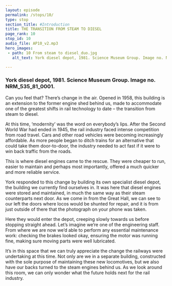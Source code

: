 ```yaml
---
layout: episode
permalink: /stops/10/
type: stop
section_title: #Introduction
title: THE TRANSITION FROM STEAM TO DIESEL
page_rank: 10
stop_id: 10
audio_file: AP10_v2.mp3
hero_images:
 - path: 10 From steam to diesel_duo.jpg
   alt_text: York diesel depot, 1981. Science Museum Group. Image no. NRM_535_81_0001.

---
```

### York diesel depot, 1981. Science Museum Group. Image no. NRM_535_81_0001.

Can you feel that? There’s change in the air. Opened in 1958, this building is an extension to the former engine shed behind us, made to accommodate one of the greatest shifts in rail technology to date – the transition from steam to diesel.

At this time, ‘modernity’ was the word on everybody’s lips. After the Second World War had ended in 1945, the rail industry faced intense competition from road travel. Cars and other road vehicles were becoming increasingly affordable. As more people began to ditch trains for an alternative that could take them door-to-door, the industry needed to act fast if it were to win back traffic from the roads.

This is where diesel engines came to the rescue. They were cheaper to run, easier to maintain and perhaps most importantly, offered a much quicker and more reliable service.

York responded to this change by building its own specialist diesel depot, the building we currently find ourselves in. It was here that diesel engines were stored and maintained, in much the same way as their steam counterparts next door. As we come in from the Great Hall, we can see to our left the doors where locos would be shunted for repair, and it is from just outside of there that the photograph on your phone was taken.  

Here they would enter the depot, creeping slowly towards us before stopping straight ahead. Let’s imagine we’re one of the engineering staff. From where we are now we’d able to perform any essential maintenance work: checking the brakes looked okay, ensuring the motor was running fine, making sure moving parts were well lubricated.

It’s in this space that we can truly appreciate the change the railways were undertaking at this time. Not only are we in a separate building, constructed with the sole purpose of maintaining these new locomotives, but we also have our backs turned to the steam engines behind us. As we look around this room, we can only wonder what the future holds next for the rail industry.
